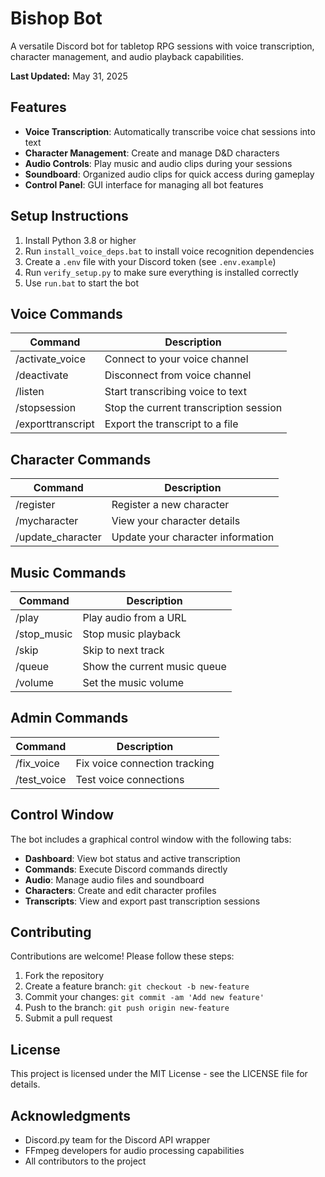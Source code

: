 # Bishop Bot

A versatile Discord bot for tabletop RPG sessions with voice transcription, character management, and audio playback capabilities.

**Last Updated:** May 31, 2025

## Features

- **Voice Transcription**: Automatically transcribe voice chat sessions into text
- **Character Management**: Create and manage D&D characters
- **Audio Controls**: Play music and audio clips during your sessions
- **Soundboard**: Organized audio clips for quick access during gameplay
- **Control Panel**: GUI interface for managing all bot features

## Setup Instructions

1. Install Python 3.8 or higher
2. Run `install_voice_deps.bat` to install voice recognition dependencies
3. Create a `.env` file with your Discord token (see `.env.example`)
4. Run `verify_setup.py` to make sure everything is installed correctly
5. Use `run.bat` to start the bot

## Voice Commands

| Command | Description |
|---------|-------------|
| /activate_voice | Connect to your voice channel |
| /deactivate | Disconnect from voice channel |
| /listen | Start transcribing voice to text |
| /stopsession | Stop the current transcription session |
| /exporttranscript | Export the transcript to a file |

## Character Commands

| Command | Description |
|---------|-------------|
| /register | Register a new character |
| /mycharacter | View your character details |
| /update_character | Update your character information |

## Music Commands

| Command | Description |
|---------|-------------|
| /play | Play audio from a URL |
| /stop_music | Stop music playback |
| /skip | Skip to next track |
| /queue | Show the current music queue |
| /volume | Set the music volume |

## Admin Commands

| Command | Description |
|---------|-------------|
| /fix_voice | Fix voice connection tracking |
| /test_voice | Test voice connections |

## Control Window

The bot includes a graphical control window with the following tabs:

- **Dashboard**: View bot status and active transcription
- **Commands**: Execute Discord commands directly
- **Audio**: Manage audio files and soundboard
- **Characters**: Create and edit character profiles
- **Transcripts**: View and export past transcription sessions

## Contributing

Contributions are welcome! Please follow these steps:

1. Fork the repository
2. Create a feature branch: `git checkout -b new-feature`
3. Commit your changes: `git commit -am 'Add new feature'`
4. Push to the branch: `git push origin new-feature`
5. Submit a pull request

## License

This project is licensed under the MIT License - see the LICENSE file for details.

## Acknowledgments

- Discord.py team for the Discord API wrapper
- FFmpeg developers for audio processing capabilities
- All contributors to the project